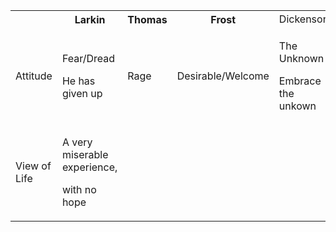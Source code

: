 <table>
  <tr>
    <th></th>
    <th>Larkin</th>
    <th>Thomas</th>
    <th>Frost</th>
    <td>Dickenson</td>
  </tr>
  <tr>
    <td>Attitude</td>
    <td><p>Fear/Dread</p><p>He has given up</p></td>
    <td>Rage</td>
    <td>Desirable/Welcome</td>
    <td><p>The Unknown</p> <p>Embrace the unkown</p></td>
  </tr>
  <tr>
    <td>View of Life</td>
    <td><p>A very miserable experience,</p><p> with no hope</p></td>
    <td></td>
    <td></td>
    <td></td>
  </tr>
  </tr>
 </table> 
